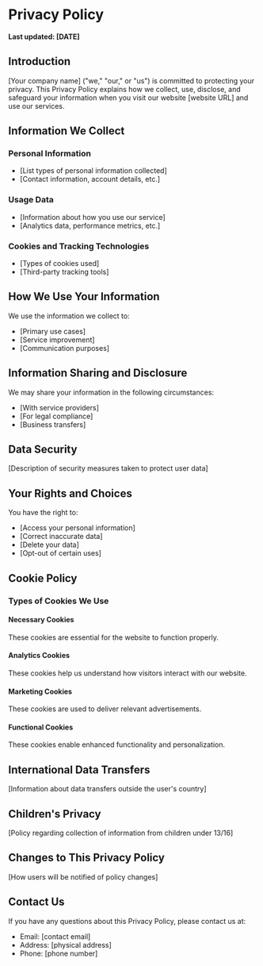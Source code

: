 # Privacy Policy

**Last updated: [DATE]**

## Introduction

[Your company name] ("we," "our," or "us") is committed to protecting your privacy. This Privacy Policy explains how we collect, use, disclose, and safeguard your information when you visit our website [website URL] and use our services.

## Information We Collect

### Personal Information
- [List types of personal information collected]
- [Contact information, account details, etc.]

### Usage Data
- [Information about how you use our service]
- [Analytics data, performance metrics, etc.]

### Cookies and Tracking Technologies
- [Types of cookies used]
- [Third-party tracking tools]

## How We Use Your Information

We use the information we collect to:
- [Primary use cases]
- [Service improvement]
- [Communication purposes]

## Information Sharing and Disclosure

We may share your information in the following circumstances:
- [With service providers]
- [For legal compliance]
- [Business transfers]

## Data Security

[Description of security measures taken to protect user data]

## Your Rights and Choices

You have the right to:
- [Access your personal information]
- [Correct inaccurate data]
- [Delete your data]
- [Opt-out of certain uses]

## Cookie Policy

### Types of Cookies We Use

#### Necessary Cookies
These cookies are essential for the website to function properly.

#### Analytics Cookies
These cookies help us understand how visitors interact with our website.

#### Marketing Cookies
These cookies are used to deliver relevant advertisements.

#### Functional Cookies
These cookies enable enhanced functionality and personalization.

## International Data Transfers

[Information about data transfers outside the user's country]

## Children's Privacy

[Policy regarding collection of information from children under 13/16]

## Changes to This Privacy Policy

[How users will be notified of policy changes]

## Contact Us

If you have any questions about this Privacy Policy, please contact us at:
- Email: [contact email]
- Address: [physical address]
- Phone: [phone number]